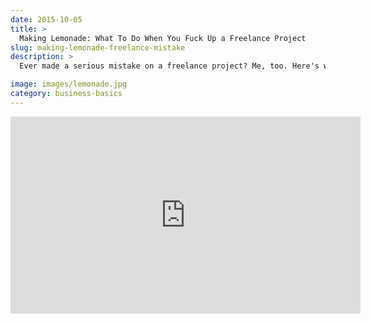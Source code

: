 ```yaml
---
date: 2015-10-05
title: >
  Making Lemonade: What To Do When You Fuck Up a Freelance Project
slug: making-lemonade-freelance-mistake
description: >
  Ever made a serious mistake on a freelance project? Me, too. Here's what you need to do to get through it, fix the relationship, and get back on track.

image: images/lemonade.jpg
category: business-basics
---
```


<iframe width="560" height="315" src="https://www.youtube-nocookie.com/embed/XdwJkDm39LU" frameborder="0" allow="autoplay; encrypted-media" allowfullscreen></iframe>
